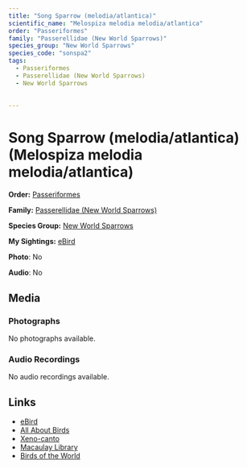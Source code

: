 ```yaml
---
title: "Song Sparrow (melodia/atlantica)"
scientific_name: "Melospiza melodia melodia/atlantica"
order: "Passeriformes"
family: "Passerellidae (New World Sparrows)"
species_group: "New World Sparrows"
species_code: "sonspa2"
tags: 
  - Passeriformes
  - Passerellidae (New World Sparrows)
  - New World Sparrows
  
  
---
```


# Song Sparrow (melodia/atlantica) (Melospiza melodia melodia/atlantica)

**Order:** [Passeriformes](/tags/passeriformes)

**Family:** [Passerellidae (New World Sparrows)](/tags/passerellidae-new-world-sparrows)

**Species Group:** [New World Sparrows](/tags/new-world-sparrows)

**My Sightings:** [eBird](https://ebird.org/lifelist?r=world&time=life&spp=sonspa2)

**Photo**: No 

**Audio**: No

## Media
### Photographs
No photographs available.

### Audio Recordings
No audio recordings available.

## Links
* [eBird](https://ebird.org/species/sonspa2) 
* [All About Birds](https://www.allaboutbirds.org/guide/sonspa2) 
* [Xeno-canto](https://www.xeno-canto.org/species/melospiza-melodia-melodia/atlantica) 
* [Macaulay Library](https://search.macaulaylibrary.org/catalog?taxonCode=sonspa2&sort=rating_rank_desc)
* [Birds of the World](https://birdsoftheworld.org/bow/species/sonspa2)
